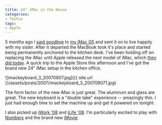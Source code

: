 ```yaml
---
title: 24" iMac in the House
categories:
- Techie
tags:
- Apple
---
```


5 months ago I [said goodbye](/thingelstad/bye-bye-imac-g5) to [my iMac G5](/thingelstad/imac-g5) and sent it on to live happily with my sister. After it departed the MacBook took it's place and started being permanently anchored to the kitchen desk. I've been holding off on replacing the iMac until Apple released the next model of iMac, which [they did today](http://www.tuaw.com/2007/08/07/apple-announces-new-imacs-with-aluminum-enclosure-glass-display/). A quick trip to the Apple Store this afternoon and I've got the brand new 24" iMac setup in the kitchen office.


![imackeyboard_3_20070807.jpg]({{ site.url }}/assets/posts/2007/imackeyboard_3_200708071.jpg)

The form factor of the new iMac is just great. The aluminum and glass are great. The new keyboard is a "double take" experience -- amazingly thin. I just had enough time to set the machine up and get it powered on tonight.

I also picked up [iWork '08](http://www.apple.com/iwork/) and [iLife '08](http://www.apple.com/ilife/). I'm particularly excited to play with [Numbers](http://www.apple.com/iwork/numbers/) and the brand new [iMovie](http://www.apple.com/ilife/imovie/).
